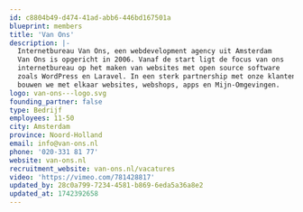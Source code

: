 ```yaml
---
id: c8804b49-d474-41ad-abb6-446bd167501a
blueprint: members
title: 'Van Ons'
description: |-
  Internetbureau Van Ons, een webdevelopment agency uit Amsterdam
  Van Ons is opgericht in 2006. Vanaf de start ligt de focus van ons
  internetbureau op het maken van websites met open source software
  zoals WordPress en Laravel. In een sterk partnership met onze klanten
  bouwen we met elkaar websites, webshops, apps en Mijn-Omgevingen.
logo: van-ons---logo.svg
founding_partner: false
type: Bedrijf
employees: 11-50
city: Amsterdam
province: Noord-Holland
email: info@van-ons.nl
phone: '020-331 81 77'
website: van-ons.nl
recruitment_website: van-ons.nl/vacatures
video: 'https://vimeo.com/781428817'
updated_by: 28c0a799-7234-4581-b869-6eda5a36a8e2
updated_at: 1742392658
---
```

